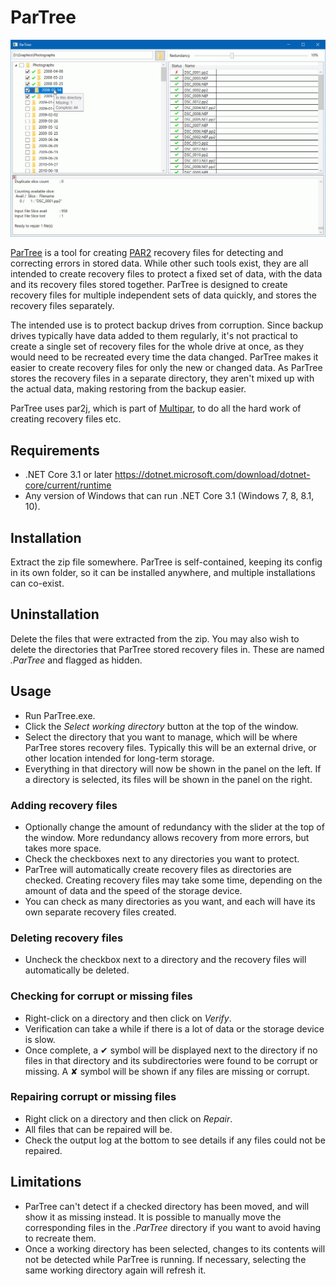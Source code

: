 ﻿# ParTree

![Screenshot](Screenshots/screenshot.png)

[ParTree](https://mrevil.asvachin.eu/software/partree/) is a tool for creating [PAR2](https://en.wikipedia.org/wiki/Parchive) recovery files for detecting and correcting errors in stored data. While other such tools exist, they are all intended to create recovery files to protect a fixed set of data, with the data and its recovery files stored together. ParTree is designed to create recovery files for multiple independent sets of data quickly, and stores the recovery files separately.

The intended use is to protect backup drives from corruption. Since backup drives typically have data added to them regularly, it's not practical to create a single set of recovery files for the whole drive at once, as they would need to be recreated every time the data changed. ParTree makes it easier to create recovery files for only the new or changed data. As ParTree stores the recovery files in a separate directory, they aren't mixed up with the actual data, making restoring from the backup easier.

ParTree uses par2j, which is part of [Multipar](http://hp.vector.co.jp/authors/VA021385/), to do all the hard work of creating recovery files etc.

## Requirements

* .NET Core 3.1 or later https://dotnet.microsoft.com/download/dotnet-core/current/runtime
* Any version of Windows that can run .NET Core 3.1 (Windows 7, 8, 8.1, 10).

## Installation

Extract the zip file somewhere. ParTree is self-contained, keeping its config in its own folder, so it can be installed anywhere, and multiple installations can co-exist.

## Uninstallation

Delete the files that were extracted from the zip. You may also wish to delete the directories that ParTree stored recovery files in. These are named _.ParTree_ and flagged as hidden.

## Usage

* Run ParTree.exe.
* Click the _Select working directory_ button at the top of the window.
* Select the directory that you want to manage, which will be where ParTree stores recovery files. Typically this will be an external drive, or other location intended for long-term storage.
* Everything in that directory will now be shown in the panel on the left. If a directory is selected, its files will be shown in the panel on the right.

### Adding recovery files
* Optionally change the amount of redundancy with the slider at the top of the window. More redundancy allows recovery from more errors, but takes more space.
* Check the checkboxes next to any directories you want to protect.
* ParTree will automatically create recovery files as directories are checked. Creating recovery files may take some time, depending on the amount of data and the speed of the storage device.
* You can check as many directories as you want, and each will have its own separate recovery files created.

### Deleting recovery files
* Uncheck the checkbox next to a directory and the recovery files will automatically be deleted.

### Checking for corrupt or missing files
* Right-click on a directory and then click on _Verify_.
* Verification can take a while if there is a lot of data or the storage device is slow.
* Once complete, a ✔ symbol will be displayed next to the directory if no files in that directory and its subdirectories were found to be corrupt or missing. A ✘ symbol will be shown if any files are missing or corrupt.

### Repairing corrupt or missing files
* Right click on a directory and then click on _Repair_.
* All files that can be repaired will be.
* Check the output log at the bottom to see details if any files could not be repaired.

## Limitations

* ParTree can't detect if a checked directory has been moved, and will show it as missing instead. It is possible to manually move the corresponding files in the _.ParTree_ directory if you want to avoid having to recreate them.
* Once a working directory has been selected, changes to its contents will not be detected while ParTree is running. If necessary, selecting the same working directory again will refresh it.
